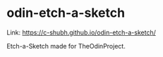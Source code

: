 # odin-etch-a-sketch

Link: https://c-shubh.github.io/odin-etch-a-sketch/

Etch-a-Sketch made for TheOdinProject.
